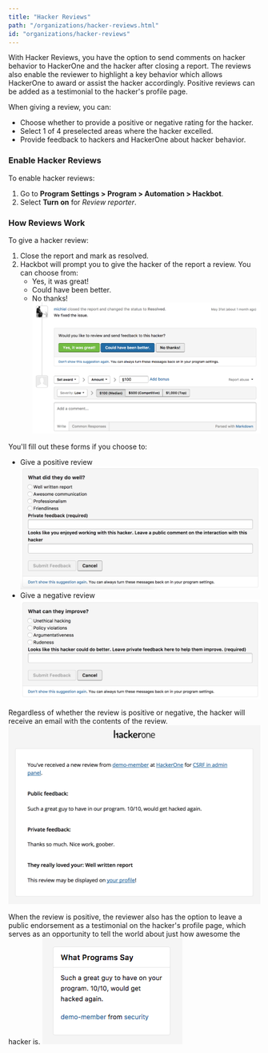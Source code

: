 ```yaml
---
title: "Hacker Reviews"
path: "/organizations/hacker-reviews.html"
id: "organizations/hacker-reviews"
---
```


With Hacker Reviews, you have the option to send comments on hacker behavior to HackerOne and the hacker after closing a report. The reviews also enable the reviewer to highlight a key behavior which allows HackerOne to award or assist the hacker accordingly. Positive reviews can be added as a testimonial to the hacker's profile page.

When giving a review, you can:
* Choose whether to provide a positive or negative rating for the hacker.
* Select 1 of 4 preselected areas where the hacker excelled.
* Provide feedback to hackers and HackerOne about hacker behavior.

### Enable Hacker Reviews
To enable hacker reviews:
1. Go to **Program Settings > Program > Automation > Hackbot**.
2. Select **Turn on** for *Review reporter*.

### How Reviews Work
To give a hacker review:
1. Close the report and mark as resolved.
2. Hackbot will prompt you to give the hacker of the report a review. You can choose from:
   * Yes, it was great!
   * Could have been better.
   * No thanks!
![hacker-review-1](./images/hacker-review-1.png)

You'll fill out these forms if you choose to:
* Give a positive review
![hacker-review-2](./images/hacker-review-2.png)
* Give a negative review
![hacker-review-3](./images/hacker-review-3.png)

Regardless of whether the review is positive or negative, the hacker will receive an email with the contents of the review.
![hacker-review-4](./images/hacker-review-4.png)

When the review is positive, the reviewer also has the option to leave a public endorsement as a testimonial on the hacker's profile page, which serves as an opportunity to tell the world about just how awesome the hacker is.
![hacker-review-5](./images/hacker-review-5.png)
